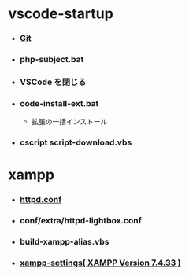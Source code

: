 # vscode-startup

- ### [Git](https://git-scm.com/)

- ### php-subject.bat

- ### VSCode を閉じる

- ### code-install-ext.bat
  - 拡張の一括インストール

- ### cscript script-download.vbs


# xampp

- ### [httpd.conf](https://regex101.com/r/qBqKdl/1)
- ### conf/extra/httpd-lightbox.conf
- ### build-xampp-alias.vbs
- ### [xampp-settings( XAMPP Version 7.4.33 )](https://github.com/winofsql/xampp-settings)
